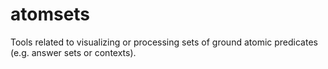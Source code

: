 # atomsets
Tools related to visualizing or processing sets of ground atomic predicates (e.g. answer sets or contexts).
